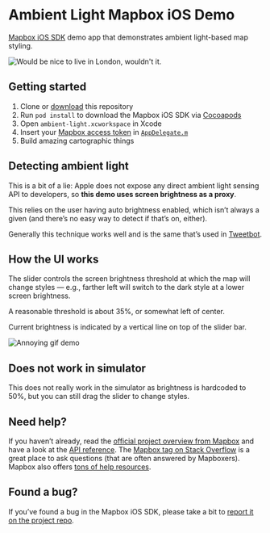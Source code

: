# Ambient Light Mapbox iOS Demo

[Mapbox iOS SDK](https://github.com/mapbox/mapbox-gl-native) demo app that demonstrates ambient light-based map styling.

![Would be nice to live in London, wouldn't it.](https://cloud.githubusercontent.com/assets/1198851/7792257/631d2a12-0264-11e5-82c8-0d8a942adaf8.png)

## Getting started

1.  Clone or [download](https://github.com/friedbunny/ambient-light/archive/master.zip) this repository
1. Run `pod install` to download the Mapbox iOS SDK via [Cocoapods](https://cocoapods.org)
1. Open `ambient-light.xcworkspace` in Xcode
1. Insert your [Mapbox access token](https://www.mapbox.com/help/create-api-access-token/) in [`AppDelegate.m`](ambient-light/AppDelegate.m)
1. Build amazing cartographic things

## Detecting ambient light

This is a bit of a lie: Apple does not expose any direct ambient light sensing API to developers, so **this demo uses screen brightness as a proxy**.

This relies on the user having auto brightness enabled, which isn’t always a given (and there’s no easy way to detect if that’s on, either).

Generally this technique works well and is the same that’s used in [Tweetbot](http://tapbots.com/tweetbot/).

## How the UI works

The slider controls the screen brightness threshold at which the map will change styles — e.g., farther left will switch to the dark style at a lower screen brightness.

A reasonable threshold is about 35%, or somewhat left of center.

Current brightness is indicated by a vertical line on top of the slider bar.

![Annoying gif demo](https://cloud.githubusercontent.com/assets/1198851/7792704/71965206-026b-11e5-8388-5e2d0a6cb5f3.gif)

## Does not work in simulator

This does not really work in the simulator as brightness is hardcoded to 50%, but you can still drag the slider to change styles.

## Need help?

If you haven’t already, read the [official project overview from Mapbox](https://www.mapbox.com/ios-sdk/) and have a look at the [API reference](https://www.mapbox.com/ios-sdk/api/). The [Mapbox tag on Stack Overflow](http://stackoverflow.com/questions/tagged/mapbox+ios) is a great place to ask questions (that are often answered by Mapboxers). Mapbox also offers [tons of help resources](https://www.mapbox.com/help/).

## Found a bug?

If you’ve found a bug in the Mapbox iOS SDK, please take a bit to [report it on the project repo](https://github.com/mapbox/mapbox-gl-native/issues).
